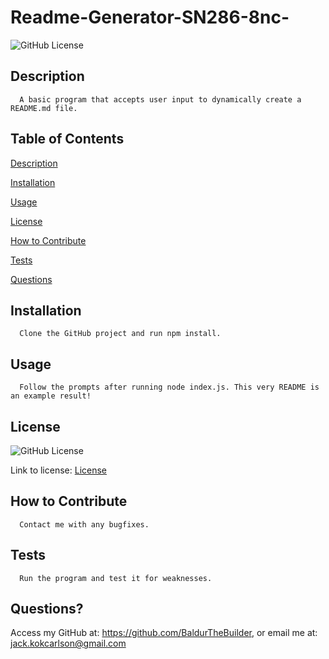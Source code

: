 # Readme-Generator-SN286-8nc-
  ![GitHub License](https://img.shields.io/badge/license-MIT-lightblue.svg)
  ## Description
      A basic program that accepts user input to dynamically create a README.md file.
  ## Table of Contents
  [Description](#description)

  [Installation](#installation)

  [Usage](#usage)

  [License](#license)

  [How to Contribute](#how-to-contribute)

  [Tests](#tests)

  [Questions](#questions)

  ## Installation
      Clone the GitHub project and run npm install.
  ## Usage
      Follow the prompts after running node index.js. This very README is an example result!
  ## License
![GitHub License](https://img.shields.io/badge/license-MIT-lightblue.svg)

Link to license: [License](#MIT)
  ## How to Contribute
      Contact me with any bugfixes.
  ## Tests
      Run the program and test it for weaknesses.
  ## Questions?
Access my GitHub at: https://github.com/BaldurTheBuilder, or email me at: jack.kokcarlson@gmail.com
      